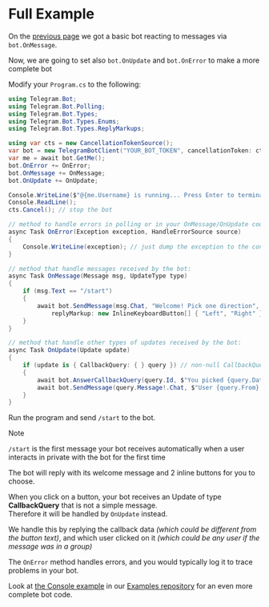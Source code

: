 # Full Example

On the [previous page](example-bot.md) we got a basic bot reacting to messages via `bot.OnMessage`.

Now, we are going to set also `bot.OnUpdate` and `bot.OnError` to make a more complete bot

Modify your `Program.cs` to the following:

```c#
using Telegram.Bot;
using Telegram.Bot.Polling;
using Telegram.Bot.Types;
using Telegram.Bot.Types.Enums;
using Telegram.Bot.Types.ReplyMarkups;

using var cts = new CancellationTokenSource();
var bot = new TelegramBotClient("YOUR_BOT_TOKEN", cancellationToken: cts.Token);
var me = await bot.GetMe();
bot.OnError += OnError;
bot.OnMessage += OnMessage;
bot.OnUpdate += OnUpdate;

Console.WriteLine($"@{me.Username} is running... Press Enter to terminate");
Console.ReadLine();
cts.Cancel(); // stop the bot

// method to handle errors in polling or in your OnMessage/OnUpdate code
async Task OnError(Exception exception, HandleErrorSource source)
{
    Console.WriteLine(exception); // just dump the exception to the console
}

// method that handle messages received by the bot:
async Task OnMessage(Message msg, UpdateType type)
{
    if (msg.Text == "/start")
    {
        await bot.SendMessage(msg.Chat, "Welcome! Pick one direction",
            replyMarkup: new InlineKeyboardButton[] { "Left", "Right" });
    }
}

// method that handle other types of updates received by the bot:
async Task OnUpdate(Update update)
{
    if (update is { CallbackQuery: { } query }) // non-null CallbackQuery
    {
        await bot.AnswerCallbackQuery(query.Id, $"You picked {query.Data}");
        await bot.SendMessage(query.Message!.Chat, $"User {query.From} clicked on {query.Data}");
    }
}
```

Run the program and send `/start` to the bot.
> [!NOTE]  
> `/start` is the first message your bot receives automatically when a user interacts in private with the bot for the first time

The bot will reply with its welcome message and 2 inline buttons for you to choose.

When you click on a button, your bot receives an Update of type **CallbackQuery** that is not a simple message.  
Therefore it will be handled by `OnUpdate` instead.

We handle this by replying the callback data _(which could be different from the button text)_,
and which user clicked on it _(which could be any user if the message was in a group)_

The `OnError` method handles errors, and you would typically log it to trace problems in your bot.

Look at [the Console example](https://github.com/TelegramBots/Telegram.Bot.Examples/tree/master/Console) in our [Examples repository](https://github.com/TelegramBots/Telegram.Bot.Examples) for an even more complete bot code.

<!-- -->
